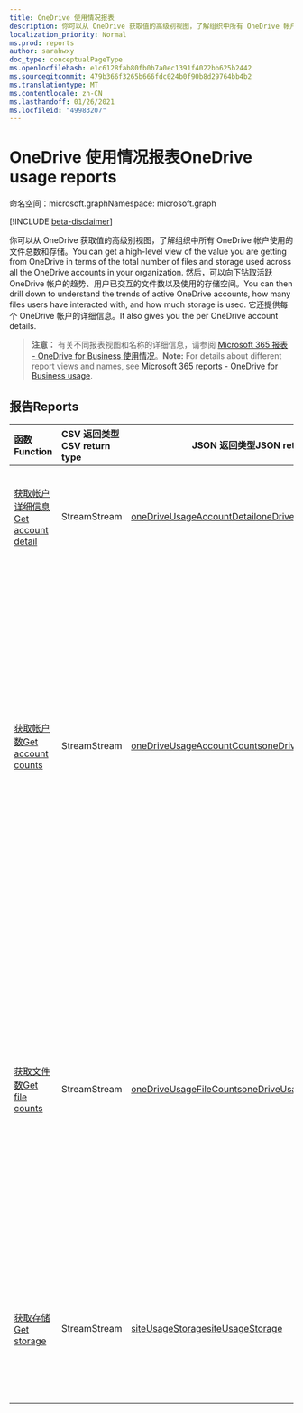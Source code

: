 ```yaml
---
title: OneDrive 使用情况报表
description: 你可以从 OneDrive 获取值的高级别视图，了解组织中所有 OneDrive 帐户使用的文件总数和存储。 然后，可以向下钻取活跃 OneDrive 帐户的趋势、用户已交互的文件数以及使用的存储空间。 它还提供每个 OneDrive 帐户的详细信息。
localization_priority: Normal
ms.prod: reports
author: sarahwxy
doc_type: conceptualPageType
ms.openlocfilehash: e1c6128fab80fb0b7a0ec1391f4022bb625b2442
ms.sourcegitcommit: 479b366f3265b666fdc024b0f90b8d29764bb4b2
ms.translationtype: MT
ms.contentlocale: zh-CN
ms.lasthandoff: 01/26/2021
ms.locfileid: "49983207"
---
```

# <a name="onedrive-usage-reports"></a><span data-ttu-id="b855b-105">OneDrive 使用情况报表</span><span class="sxs-lookup"><span data-stu-id="b855b-105">OneDrive usage reports</span></span>

<span data-ttu-id="b855b-106">命名空间：microsoft.graph</span><span class="sxs-lookup"><span data-stu-id="b855b-106">Namespace: microsoft.graph</span></span>

[!INCLUDE [beta-disclaimer](../../includes/beta-disclaimer.md)]

<span data-ttu-id="b855b-107">你可以从 OneDrive 获取值的高级别视图，了解组织中所有 OneDrive 帐户使用的文件总数和存储。</span><span class="sxs-lookup"><span data-stu-id="b855b-107">You can get a high-level view of the value you are getting from OneDrive in terms of the total number of files and storage used across all the OneDrive accounts in your organization.</span></span> <span data-ttu-id="b855b-108">然后，可以向下钻取活跃 OneDrive 帐户的趋势、用户已交互的文件数以及使用的存储空间。</span><span class="sxs-lookup"><span data-stu-id="b855b-108">You can then drill down to understand the trends of active OneDrive accounts, how many files users have interacted with, and how much storage is used.</span></span> <span data-ttu-id="b855b-109">它还提供每个 OneDrive 帐户的详细信息。</span><span class="sxs-lookup"><span data-stu-id="b855b-109">It also gives you the per OneDrive account details.</span></span>

> <span data-ttu-id="b855b-110">**注意：** 有关不同报表视图和名称的详细信息，请参阅 [Microsoft 365 报表 - OneDrive for Business 使用情况](https://support.office.com/client/OneDrive-for-Business-usage-0de3b312-c4e8-4e4b-a02d-32b2f726a680)。</span><span class="sxs-lookup"><span data-stu-id="b855b-110">**Note:** For details about different report views and names, see [Microsoft 365 reports - OneDrive for Business usage](https://support.office.com/client/OneDrive-for-Business-usage-0de3b312-c4e8-4e4b-a02d-32b2f726a680).</span></span>

## <a name="reports"></a><span data-ttu-id="b855b-111">报告</span><span class="sxs-lookup"><span data-stu-id="b855b-111">Reports</span></span>

| <span data-ttu-id="b855b-112">函数</span><span class="sxs-lookup"><span data-stu-id="b855b-112">Function</span></span>                                 | <span data-ttu-id="b855b-113">CSV 返回类型</span><span class="sxs-lookup"><span data-stu-id="b855b-113">CSV return type</span></span> | <span data-ttu-id="b855b-114">JSON 返回类型</span><span class="sxs-lookup"><span data-stu-id="b855b-114">JSON return type</span></span>                         | <span data-ttu-id="b855b-115">说明</span><span class="sxs-lookup"><span data-stu-id="b855b-115">Description</span></span>                              |
| :--------------------------------------- | :-------------- | ---------------------------------------- | ---------------------------------------- |
| [<span data-ttu-id="b855b-116">获取帐户详细信息</span><span class="sxs-lookup"><span data-stu-id="b855b-116">Get account detail</span></span>](../api/reportroot-getonedriveusageaccountdetail.md) | <span data-ttu-id="b855b-117">Stream</span><span class="sxs-lookup"><span data-stu-id="b855b-117">Stream</span></span>          | [<span data-ttu-id="b855b-118">oneDriveUsageAccountDetail</span><span class="sxs-lookup"><span data-stu-id="b855b-118">oneDriveUsageAccountDetail</span></span>](../resources/onedriveusageaccountdetail.md) | <span data-ttu-id="b855b-119">获取帐户的 OneDrive 使用情况的详细信息。</span><span class="sxs-lookup"><span data-stu-id="b855b-119">Get details about OneDrive usage by account.</span></span> |
| [<span data-ttu-id="b855b-120">获取帐户数</span><span class="sxs-lookup"><span data-stu-id="b855b-120">Get account counts</span></span>](../api/reportroot-getonedriveusageaccountcounts.md) | <span data-ttu-id="b855b-121">Stream</span><span class="sxs-lookup"><span data-stu-id="b855b-121">Stream</span></span>          | [<span data-ttu-id="b855b-122">oneDriveUsageAccountCounts</span><span class="sxs-lookup"><span data-stu-id="b855b-122">oneDriveUsageAccountCounts</span></span>](../resources/onedriveusageaccountcounts.md) | <span data-ttu-id="b855b-123">获取 OneDrive for Business 活跃网站数趋势。</span><span class="sxs-lookup"><span data-stu-id="b855b-123">Get the trend in the number of active OneDrive for Business sites.</span></span> <span data-ttu-id="b855b-124">用户在其中查看、修改、上传、下载、共享或同步文件的任何网站都被视为活跃网站。</span><span class="sxs-lookup"><span data-stu-id="b855b-124">Any site on which users viewed, modified, uploaded, downloaded, shared, or synced files is considered an active site.</span></span> |
| [<span data-ttu-id="b855b-125">获取文件数</span><span class="sxs-lookup"><span data-stu-id="b855b-125">Get file counts</span></span>](../api/reportroot-getonedriveusagefilecounts.md) | <span data-ttu-id="b855b-126">Stream</span><span class="sxs-lookup"><span data-stu-id="b855b-126">Stream</span></span>          | [<span data-ttu-id="b855b-127">oneDriveUsageFileCounts</span><span class="sxs-lookup"><span data-stu-id="b855b-127">oneDriveUsageFileCounts</span></span>](../resources/onedriveusagefilecounts.md) | <span data-ttu-id="b855b-128">获取跨所有网站的文件总数和活跃文件数。</span><span class="sxs-lookup"><span data-stu-id="b855b-128">Get the total number of files across all sites and how many are active files.</span></span> <span data-ttu-id="b855b-129">如果文件在指定时间段内被保存、同步、修改或共享，则视为活跃文件。</span><span class="sxs-lookup"><span data-stu-id="b855b-129">A file is considered active if it has been saved, synced, modified, or shared within the specified time period.</span></span> |
| [<span data-ttu-id="b855b-130">获取存储</span><span class="sxs-lookup"><span data-stu-id="b855b-130">Get storage</span></span>](../api/reportroot-getonedriveusagestorage.md) | <span data-ttu-id="b855b-131">Stream</span><span class="sxs-lookup"><span data-stu-id="b855b-131">Stream</span></span>          | [<span data-ttu-id="b855b-132">siteUsageStorage</span><span class="sxs-lookup"><span data-stu-id="b855b-132">siteUsageStorage</span></span>](../resources/siteusagestorage.md) | <span data-ttu-id="b855b-133">获取 OneDrive for Business 使用的存储空间趋势。</span><span class="sxs-lookup"><span data-stu-id="b855b-133">Get the trend on the amount of storage you are using in OneDrive for Business.</span></span> |


